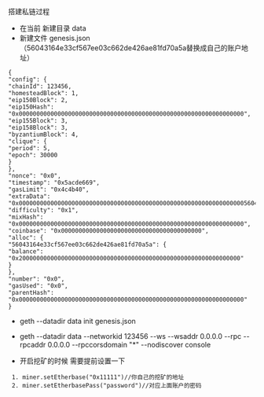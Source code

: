 搭建私链过程

* 在当前 新建目录 data
* 新建文件 genesis.json（56043164e33cf567ee03c662de426ae81fd70a5a替换成自己的账户地址）
```
{
"config": {
"chainId": 123456,
"homesteadBlock": 1,
"eip150Block": 2,
"eip150Hash": "0x0000000000000000000000000000000000000000000000000000000000000000",
"eip155Block": 3,
"eip158Block": 3,
"byzantiumBlock": 4,
"clique": {
"period": 5,
"epoch": 30000
}
},
"nonce": "0x0",
"timestamp": "0x5acde669",
"gasLimit": "0x4c4b40",
"extraData": "0x000000000000000000000000000000000000000000000000000000000000000056043164e33cf567ee03c662de426ae81fd70a5a0000000000000000000000000000000000000000000000000000000000000000000000000000000000000000000000000000000000000000000000000000000000",
"difficulty": "0x1",
"mixHash": "0x0000000000000000000000000000000000000000000000000000000000000000",
"coinbase": "0x0000000000000000000000000000000000000000",
"alloc": {
"56043164e33cf567ee03c662de426ae81fd70a5a": {
"balance": "0x200000000000000000000000000000000000000000000000000000000000000"
}
},
"number": "0x0",
"gasUsed": "0x0",
"parentHash": "0x0000000000000000000000000000000000000000000000000000000000000000"
}
```

* geth --datadir data init genesis.json
* geth --datadir data --networkid 123456 --ws --wsaddr 0.0.0.0  --rpc --rpcaddr 0.0.0.0 --rpccorsdomain "*" --nodiscover console

* 开启挖矿的时候 需要提前设置一下
```
 1. miner.setEtherbase("0x11111")//你自己的挖矿的地址
 2. miner.setEtherbasePass("password")//对应上面账户的密码
```